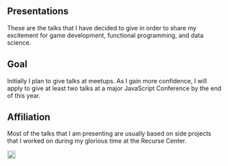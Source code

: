 ## Presentations

These are the talks that I have decided to give in order to share my excitement for game development, functional programming, and data science.

## Goal

Initially I plan to give talks at meetups. As I gain more confidence, I will apply to give at least two talks at a major JavaScript Conference by the end of this year.

## Affiliation

Most of the talks that I am presenting are usually based on side projects that I worked on during my glorious time at the Recurse Center.

<a href='http://www.recurse.com' title='Made with love at the Recurse Center'><img src='https://cloud.githubusercontent.com/assets/2883345/11325206/336ea5f4-9150-11e5-9e90-d86ad31993d8.png' height='20px'/></a>
